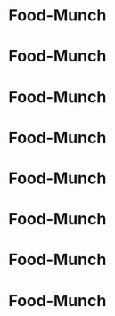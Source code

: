 # Food-Munch

# Food-Munch
# Food-Munch
# Food-Munch
# Food-Munch
# Food-Munch
# Food-Munch
# Food-Munch


